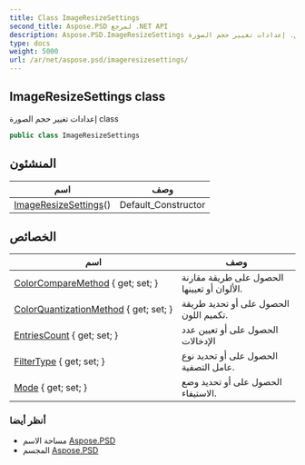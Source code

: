 ```yaml
---
title: Class ImageResizeSettings
second_title: Aspose.PSD لمرجع .NET API
description: Aspose.PSD.ImageResizeSettings فصل. إعدادات تغيير حجم الصورة class
type: docs
weight: 5000
url: /ar/net/aspose.psd/imageresizesettings/
---
```

## ImageResizeSettings class

إعدادات تغيير حجم الصورة class

```csharp
public class ImageResizeSettings
```

## المنشئون

| اسم | وصف |
| --- | --- |
| [ImageResizeSettings](imageresizesettings/)() | Default_Constructor |

## الخصائص

| اسم | وصف |
| --- | --- |
| [ColorCompareMethod](../../aspose.psd/imageresizesettings/colorcomparemethod/) { get; set; } | الحصول على طريقة مقارنة الألوان أو تعيينها. |
| [ColorQuantizationMethod](../../aspose.psd/imageresizesettings/colorquantizationmethod/) { get; set; } | الحصول على أو تحديد طريقة تكميم اللون. |
| [EntriesCount](../../aspose.psd/imageresizesettings/entriescount/) { get; set; } | الحصول على أو تعيين عدد الإدخالات |
| [FilterType](../../aspose.psd/imageresizesettings/filtertype/) { get; set; } | الحصول على أو تحديد نوع عامل التصفية. |
| [Mode](../../aspose.psd/imageresizesettings/mode/) { get; set; } | الحصول على أو تحديد وضع الاستيفاء. |

### أنظر أيضا

* مساحة الاسم [Aspose.PSD](../../aspose.psd/)
* المجسم [Aspose.PSD](../../)


